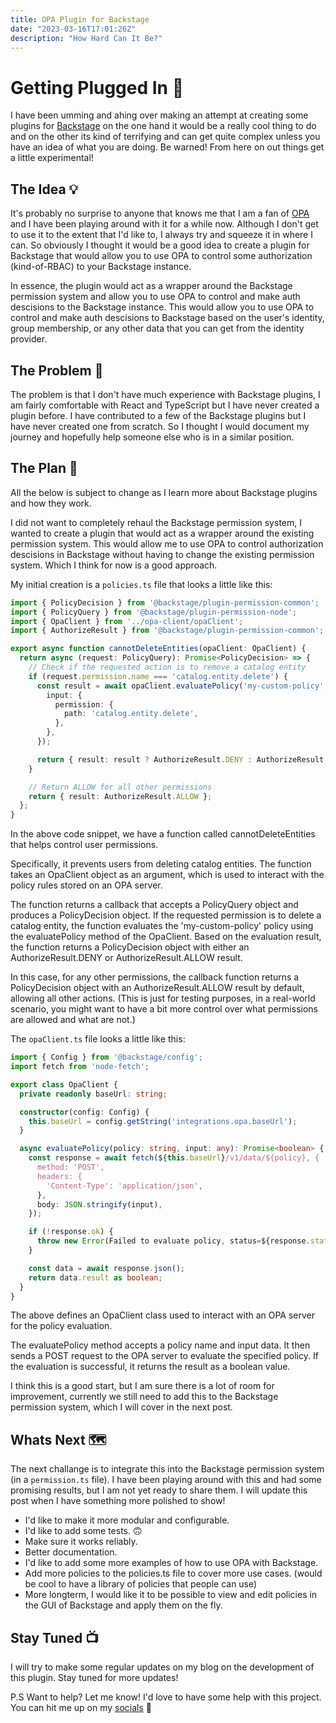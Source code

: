 ```yaml
---
title: OPA Plugin for Backstage
date: "2023-03-16T17:01:26Z"
description: "How Hard Can It Be?"
---
```


# Getting Plugged In 🔌

I have been umming and ahing over making an attempt at creating some plugins for [Backstage](https://backstage.io/) on the one hand it would be a really cool thing to do and on the other its kind of terrifying and can get quite complex unless you have an idea of what you are doing. Be warned! From here on out things get a little experimental!

## The Idea 💡

It's probably no surprise to anyone that knows me that I am a fan of [OPA](https://www.openpolicyagent.org/) and I have been playing around with it for a while now. Although I don't get to use it to the extent that I'd like to, I always try and squeeze it in where I can. So obviously I thought it would be a good idea to create a plugin for Backstage that would allow you to use OPA to control some authorization (kind-of-RBAC) to your Backstage instance.

In essence, the plugin would act as a wrapper around the Backstage permission system and allow you to use OPA to control and make auth descisions to the Backstage instance. This would allow you to use OPA to control and make auth descisions to Backstage based on the user's identity, group membership, or any other data that you can get from the identity provider.

## The Problem 🤔

The problem is that I don't have much experience with Backstage plugins, I am fairly comfortable with React and TypeScript but I have never created a plugin before. I have contributed to a few of the Backstage plugins but I have never created one from scratch. So I thought I would document my journey and hopefully help someone else who is in a similar position.

## The Plan 📝

All the below is subject to change as I learn more about Backstage plugins and how they work.

I did not want to completely rehaul the Backstage permission system, I wanted to create a plugin that would act as a wrapper around the existing permission system. This would allow me to use OPA to control authorization descisions in Backstage without having to change the existing permission system. Which I think for now is a good approach.

My initial creation is a `policies.ts` file that looks a little like this:

```typescript
import { PolicyDecision } from '@backstage/plugin-permission-common';
import { PolicyQuery } from '@backstage/plugin-permission-node';
import { OpaClient } from '../opa-client/opaClient';
import { AuthorizeResult } from '@backstage/plugin-permission-common';

export async function cannotDeleteEntities(opaClient: OpaClient) {
  return async (request: PolicyQuery): Promise<PolicyDecision> => {
    // Check if the requested action is to remove a catalog entity
    if (request.permission.name === 'catalog.entity.delete') {
      const result = await opaClient.evaluatePolicy('my-custom-policy', {
        input: {
          permission: {
            path: 'catalog.entity.delete',
          },
        },
      });

      return { result: result ? AuthorizeResult.DENY : AuthorizeResult.ALLOW };
    }

    // Return ALLOW for all other permissions
    return { result: AuthorizeResult.ALLOW };
  };
}
```

In the above code snippet, we have a function called cannotDeleteEntities that helps control user permissions. 

Specifically, it prevents users from deleting catalog entities. The function takes an OpaClient object as an argument, which is used to interact with the policy rules stored on an OPA server.

The function returns a callback that accepts a PolicyQuery object and produces a PolicyDecision object. If the requested permission is to delete a catalog entity, the function evaluates the 'my-custom-policy' policy using the evaluatePolicy method of the OpaClient. Based on the evaluation result, the function returns a PolicyDecision object with either an AuthorizeResult.DENY or AuthorizeResult.ALLOW result.

In this case, for any other permissions, the callback function returns a PolicyDecision object with an AuthorizeResult.ALLOW result by default, allowing all other actions. (This is just for testing purposes, in a real-world scenario, you might want to have a bit more control over what permissions are allowed and what are not.)

The `opaClient.ts` file looks a little like this:

```typescript
import { Config } from '@backstage/config';
import fetch from 'node-fetch';

export class OpaClient {
  private readonly baseUrl: string;

  constructor(config: Config) {
    this.baseUrl = config.getString('integrations.opa.baseUrl');
  }

  async evaluatePolicy(policy: string, input: any): Promise<boolean> {
    const response = await fetch(${this.baseUrl}/v1/data/${policy}, {
      method: 'POST',
      headers: {
        'Content-Type': 'application/json',
      },
      body: JSON.stringify(input),
    });

    if (!response.ok) {
      throw new Error(Failed to evaluate policy, status=${response.status});
    }

    const data = await response.json();
    return data.result as boolean;
  }
}
```


The above defines an OpaClient class used to interact with an OPA server for the policy evaluation.

The evaluatePolicy method accepts a policy name and input data. It then sends a POST request to the OPA server to evaluate the specified policy. If the evaluation is successful, it returns the result as a boolean value.

I think this is a good start, but I am sure there is a lot of room for improvement, currently we still need to add this to the Backstage permission system, which I will cover in the next post.

## Whats Next 🗺

The next challange is to integrate this into the Backstage permission system (in a `permission.ts` file). I have been playing around with this and had some promising results, but I am not yet ready to share them. I will update this post when I have something more polished to show!

- I'd like to make it more modular and configurable.
- I'd like to add some tests. 🙃
- Make sure it works reliably.
- Better documentation.
- I'd like to add some more examples of how to use OPA with Backstage.
- Add more policies to the policies.ts file to cover more use cases. (would be cool to have a library of policies that people can use)
- More longterm, I would like it to be possible to view and edit policies in the GUI of Backstage and apply them on the fly.

## Stay Tuned 📺

I will try to make some regular updates on my blog on the development of this plugin. Stay tuned for more updates!

P.S Want to help? Let me know! I'd love to have some help with this project. You can hit me up on my [socials](https://linkfree.eddiehub.io/Parsifal-M) 🙏 